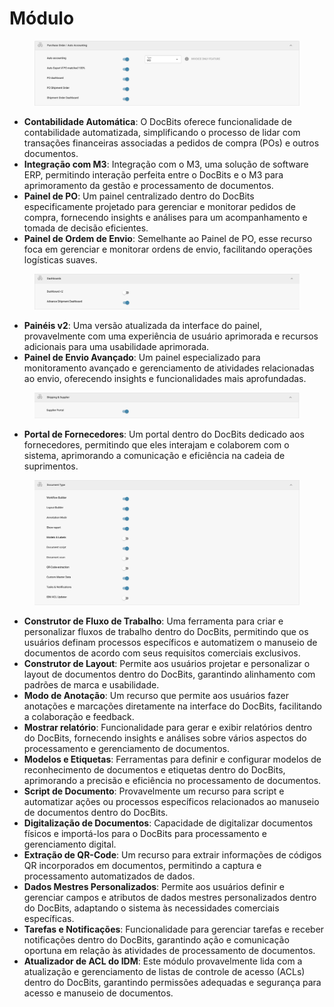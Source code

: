 # Módulo

<figure><img src="../../../../.gitbook/assets/Bildschirmfoto 2024-05-04 um 15.57.42.png" alt=""><figcaption></figcaption></figure>

* **Contabilidade Automática**: O DocBits oferece funcionalidade de contabilidade automatizada, simplificando o processo de lidar com transações financeiras associadas a pedidos de compra (POs) e outros documentos.
* **Integração com M3**: Integração com o M3, uma solução de software ERP, permitindo interação perfeita entre o DocBits e o M3 para aprimoramento da gestão e processamento de documentos.
* **Painel de PO**: Um painel centralizado dentro do DocBits especificamente projetado para gerenciar e monitorar pedidos de compra, fornecendo insights e análises para um acompanhamento e tomada de decisão eficientes.
* **Painel de Ordem de Envio**: Semelhante ao Painel de PO, esse recurso foca em gerenciar e monitorar ordens de envio, facilitando operações logísticas suaves.

<figure><img src="../../../../.gitbook/assets/Bildschirmfoto 2024-05-04 um 15.57.52.png" alt=""><figcaption></figcaption></figure>

* **Painéis v2**: Uma versão atualizada da interface do painel, provavelmente com uma experiência de usuário aprimorada e recursos adicionais para uma usabilidade aprimorada.
* **Painel de Envio Avançado**: Um painel especializado para monitoramento avançado e gerenciamento de atividades relacionadas ao envio, oferecendo insights e funcionalidades mais aprofundadas.

<figure><img src="../../../../.gitbook/assets/Bildschirmfoto 2024-05-04 um 15.58.02.png" alt=""><figcaption></figcaption></figure>

* **Portal de Fornecedores**: Um portal dentro do DocBits dedicado aos fornecedores, permitindo que eles interajam e colaborem com o sistema, aprimorando a comunicação e eficiência na cadeia de suprimentos.

<figure><img src="../../../../.gitbook/assets/Bildschirmfoto 2024-05-04 um 15.58.17.png" alt=""><figcaption></figcaption></figure>

* **Construtor de Fluxo de Trabalho**: Uma ferramenta para criar e personalizar fluxos de trabalho dentro do DocBits, permitindo que os usuários definam processos específicos e automatizem o manuseio de documentos de acordo com seus requisitos comerciais exclusivos.
* **Construtor de Layout**: Permite aos usuários projetar e personalizar o layout de documentos dentro do DocBits, garantindo alinhamento com padrões de marca e usabilidade.
* **Modo de Anotação**: Um recurso que permite aos usuários fazer anotações e marcações diretamente na interface do DocBits, facilitando a colaboração e feedback.
* **Mostrar relatório**: Funcionalidade para gerar e exibir relatórios dentro do DocBits, fornecendo insights e análises sobre vários aspectos do processamento e gerenciamento de documentos.
* **Modelos e Etiquetas**: Ferramentas para definir e configurar modelos de reconhecimento de documentos e etiquetas dentro do DocBits, aprimorando a precisão e eficiência no processamento de documentos.
* **Script de Documento**: Provavelmente um recurso para script e automatizar ações ou processos específicos relacionados ao manuseio de documentos dentro do DocBits.
* **Digitalização de Documentos**: Capacidade de digitalizar documentos físicos e importá-los para o DocBits para processamento e gerenciamento digital.
* **Extração de QR-Code**: Um recurso para extrair informações de códigos QR incorporados em documentos, permitindo a captura e processamento automatizados de dados.
* **Dados Mestres Personalizados**: Permite aos usuários definir e gerenciar campos e atributos de dados mestres personalizados dentro do DocBits, adaptando o sistema às necessidades comerciais específicas.
* **Tarefas e Notificações**: Funcionalidade para gerenciar tarefas e receber notificações dentro do DocBits, garantindo ação e comunicação oportuna em relação às atividades de processamento de documentos.
* **Atualizador de ACL do IDM**: Este módulo provavelmente lida com a atualização e gerenciamento de listas de controle de acesso (ACLs) dentro do DocBits, garantindo permissões adequadas e segurança para acesso e manuseio de documentos.
